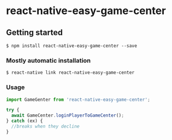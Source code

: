 
# react-native-easy-game-center

## Getting started

`$ npm install react-native-easy-game-center --save`

### Mostly automatic installation

`$ react-native link react-native-easy-game-center`

### Usage

```ts
import GameGenter from 'react-native-easy-game-center';

try {
  await GameCenter.loginPlayerToGameCenter();
} catch (ex) {
  //breaks when they decline
}

